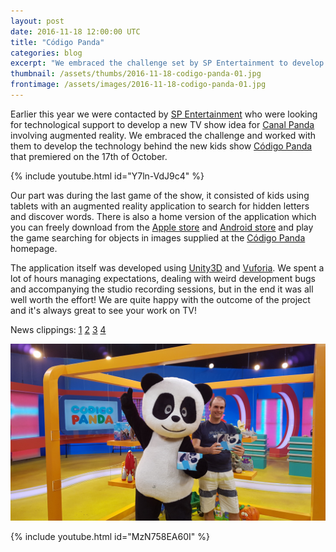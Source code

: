 ```yaml
---
layout: post
date: 2016-11-18 12:00:00 UTC
title: "Código Panda"
categories: blog
excerpt: "We embraced the challenge set by SP Entertainment to develop the technology behind the new kids show Código Panda that premiered on the 17th of October"
thumbnail: /assets/thumbs/2016-11-18-codigo-panda-01.jpg
frontimage: /assets/images/2016-11-18-codigo-panda-01.jpg
---
```


Earlier this year we were contacted by [SP Entertainment][2] who were looking for technological support to develop a new TV show idea for [Canal Panda][1] involving augmented reality. We embraced the challenge and worked with them to develop the technology behind the new kids show [Código Panda][3] that premiered on the 17th of October.

{% include youtube.html id="Y7ln-VdJ9c4" %}

Our part was during the last game of the show, it consisted of kids using tablets with an augmented reality application to search for hidden letters and discover words. There is also a home version of the application which you can freely download from the [Apple store][4] and [Android store][5] and play the game searching for objects in images supplied at the [Código Panda][3] homepage.

The application itself was developed using [Unity3D][10] and [Vuforia][11]. We spent a lot of hours managing expectations, dealing with weird development bugs and accompanying the studio recording sessions, but in the end it was all well worth the effort! We are quite happy with the outcome of the project and it's always great to see your work on TV!

News clippings: [1][6] [2][7] [3][8] [4][9]

![](/assets/images/2016-11-18-codigo-panda-02.jpg)

{% include youtube.html id="MzN758EA60I" %}

[1]: http://canalpanda.pt/
[2]: http://www.spentertainment.pt/
[3]: http://canalpanda.pt/microsites/codigo-panda/
[4]: https://itunes.apple.com/us/app/codigo-panda/id1151512057?mt=8
[5]: https://play.google.com/store/apps/details?id=com.artica.codigopanda&hl=pt
[6]: http://www.atelevisao.com/cabo/canal-panda-estreia-concurso-inedito-para-criancas/
[7]: http://www.dn.pt/media/interior/tradicao-e-inovacao-de-maos-dadas-no-primeiro-concurso-do-panda-5430546.html
[8]: http://www.delas.pt/canal-panda-estreia-concurso-codigo-panda/
[9]: http://visao.sapo.pt/actualidade/visaose7e/tv/2016-10-17-A-prova-no-novo-Codigo-Panda
[10]: https://unity3d.com/
[11]: https://www.vuforia.com/
